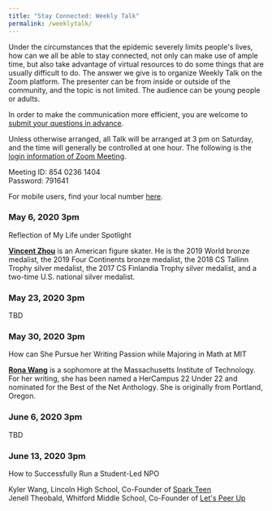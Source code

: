 ```yaml
---
title: "Stay Connected: Weekly Talk"
permalink: /weeklytalk/
---
```


Under the circumstances that the epidemic severely limits people's lives, how can we all be able to stay connected, not only can make use of ample time, but also take advantage of virtual resources to do some things that are usually difficult to do. The answer we give is to organize Weekly Talk on the Zoom platform. The presenter can be from inside or outside of the community, and the topic is not limited. The audience can be young people or adults.

In order to make the communication more efficient, you are welcome to [submit your questions in advance](https://docs.google.com/forms/d/e/1FAIpQLSfPfuYiRfTxqsVoEgDNwbDOHnLIXmmv6z4EgSsUWgFwjT7QkA/viewform?usp=sf_link).

Unless otherwise arranged, all Talk will be arranged at 3 pm on Saturday, and the time will generally be controlled at one hour. The following is the [login information of Zoom Meeting](https://us02web.zoom.us/j/85402361404?pwd=N00wbWcxSGxDWkdPc0J0WkY4TUNOUT09).

Meeting ID: 854 0236 1404  
Password: 791641  

For mobile users, find your local number [here](https://us02web.zoom.us/u/kdZLsZ3L34).

### May 6, 2020 3pm

Reflection of My Life under Spotlight

**[Vincent Zhou](https://en.wikipedia.org/wiki/Vincent_Zhou)** is an American figure skater. He is the 2019 World bronze medalist, the 2019 Four Continents bronze medalist, the 2018 CS Tallinn Trophy silver medalist, the 2017 CS Finlandia Trophy silver medalist, and a two-time U.S. national silver medalist.

### May 23, 2020 3pm

TBD

### May 30, 2020 3pm

How can She Pursue her Writing Passion while Majoring in Math at MIT

**[Rona Wang](https://www.linkedin.com/in/rona-wang-a06694147)** is a sophomore at the Massachusetts Institute of Technology. For her writing, she has been named a HerCampus 22 Under 22 and nominated for the Best of the Net Anthology. She is originally from Portland, Oregon.

### June 6, 2020 3pm

TBD

### June 13, 2020 3pm

How to Successfully Run a Student-Led NPO

Kyler Wang, Lincoln High School, Co-Founder of [Spark Teen](https://sparkteen.org/)  
Jenell Theobald, Whitford Middle School, Co-Founder of [Let's Peer Up](https://www.letspeerup.org/)  
